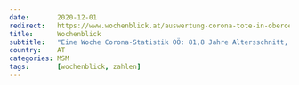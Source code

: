 ```yaml
---
date:       2020-12-01
redirect:   https://www.wochenblick.at/auswertung-corona-tote-in-oberoesterreich-818-jahre-alt-alle-vorerkrankt/
title:      Wochenblick
subtitle:   "Eine Woche Corona-Statistik OÖ: 81,8 Jahre Altersschnitt, alle vorerkrankt"
country:    AT
categories: MSM
tags:       [wochenblick, zahlen]
---
```

